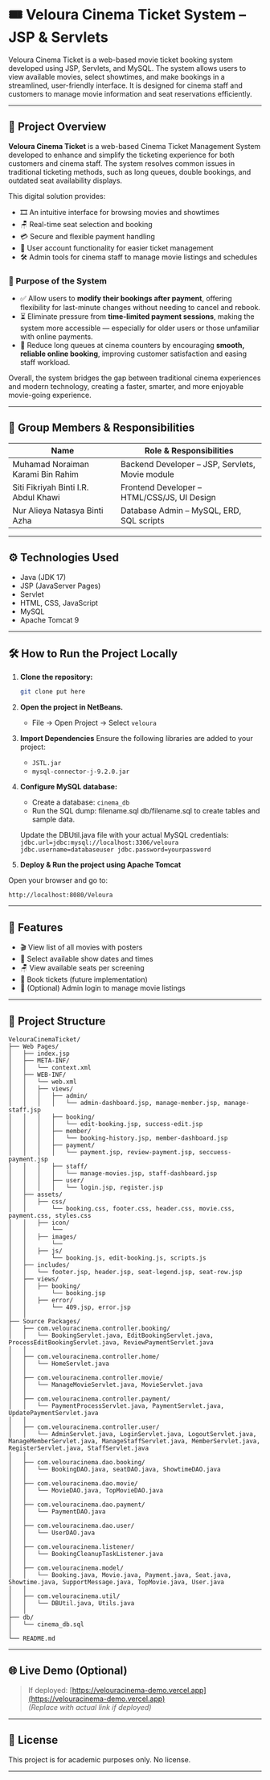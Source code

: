 # 🎟️ Veloura Cinema Ticket System – JSP & Servlets

Veloura Cinema Ticket is a web-based movie ticket booking system developed using JSP, Servlets, and MySQL. The system allows users to view available movies, select showtimes, and make bookings in a streamlined, user-friendly interface. It is designed for cinema staff and customers to manage movie information and seat reservations efficiently.

---

## 📖 Project Overview

**Veloura Cinema Ticket** is a web-based Cinema Ticket Management System developed to enhance and simplify the ticketing experience for both customers and cinema staff. The system resolves common issues in traditional ticketing methods, such as long queues, double bookings, and outdated seat availability displays.

This digital solution provides:
- 🎞️ An intuitive interface for browsing movies and showtimes  
- 🪑 Real-time seat selection and booking  
- 💳 Secure and flexible payment handling  
- 👤 User account functionality for easier ticket management  
- 🛠️ Admin tools for cinema staff to manage movie listings and schedules

### 🎯 Purpose of the System

- ✅ Allow users to **modify their bookings after payment**, offering flexibility for last-minute changes without needing to cancel and rebook.
- ⏳ Eliminate pressure from **time-limited payment sessions**, making the system more accessible — especially for older users or those unfamiliar with online payments.
- 🧾 Reduce long queues at cinema counters by encouraging **smooth, reliable online booking**, improving customer satisfaction and easing staff workload.

Overall, the system bridges the gap between traditional cinema experiences and modern technology, creating a faster, smarter, and more enjoyable movie-going experience.

---

## 👥 Group Members & Responsibilities

| Name                                  | Role & Responsibilities                          |
|---------------------------------------|--------------------------------------------------|
| Muhamad Noraiman Karami Bin Rahim     | Backend Developer – JSP, Servlets, Movie module  |
| Siti Fikriyah Binti I.R. Abdul Khawi  | Frontend Developer – HTML/CSS/JS, UI Design      |
| Nur Alieya Natasya Binti Azha         | Database Admin – MySQL, ERD, SQL scripts         |

---

## ⚙️ Technologies Used

- Java (JDK 17)
- JSP (JavaServer Pages)
- Servlet
- HTML, CSS, JavaScript
- MySQL
- Apache Tomcat 9

---

## 🛠️ How to Run the Project Locally

1. **Clone the repository:**
   ```bash
   git clone put here
   ```

2. **Open the project in NetBeans.**
   - File → Open Project → Select `veloura`

3. **Import Dependencies**
   Ensure the following libraries are added to your project:
   
     - `JSTL.jar`
     - `mysql-connector-j-9.2.0.jar`

4. **Configure MySQL database:**
   - Create a database: `cinema_db`
   - Run the SQL dump: filename.sql db/filename.sql to create tables and sample data.
  
    Update the DBUtil.java file with your actual MySQL credentials:
       `jdbc.url=jdbc:mysql://localhost:3306/veloura
        jdbc.username=databaseuser
        jdbc.password=yourpassword`

5. **Deploy & Run the project using Apache Tomcat**

  Open your browser and go to:
   ```
   http://localhost:8080/Veloura
   ```

---

## 🧪 Features

- 🎬 View list of all movies with posters
- 📅 Select available show dates and times
- 🪑 View available seats per screening
- 📝 Book tickets (future implementation)
- 🔐 (Optional) Admin login to manage movie listings

---

## 📂 Project Structure

```plaintext
VelouraCinemaTicket/
├── Web Pages/
│   ├── index.jsp
│   ├── META-INF/
│   │   └── context.xml
│   ├── WEB-INF/
│   │   └── web.xml
│   │   ├── views/
│   │   │   ├── admin/
│   │   │   │   └── admin-dashboard.jsp, manage-member.jsp, manage-staff.jsp
│   │   │   ├── booking/
│   │   │   │   └── edit-booking.jsp, success-edit.jsp
│   │   │   ├── member/
│   │   │   │   └── booking-history.jsp, member-dashboard.jsp
│   │   │   ├── payment/
│   │   │   │   └── payment.jsp, review-payment.jsp, seccuess-payment.jsp
│   │   │   ├── staff/
│   │   │   │   └── manage-movies.jsp, staff-dashboard.jsp
│   │   │   ├── user/
│   │   │   │   └── login.jsp, register.jsp
│   ├── assets/
│   │   ├── css/
│   │       └── booking.css, footer.css, header.css, movie.css, payment.css, styles.css
│   │   ├── icon/
│   │       └── 
│   │   ├── images/
│   │       └──
│   │   ├── js/
│   │       └── booking.js, edit-booking.js, scripts.js
│   ├── includes/
│   │   └── footer.jsp, header.jsp, seat-legend.jsp, seat-row.jsp
│   ├── views/
│   │   ├── booking/
│   │       └── booking.jsp
│   │   ├── error/
│   │       └── 409.jsp, error.jsp
│   │     
├── Source Packages/
│   ├── com.velouracinema.controller.booking/
│   │   └── BookingServlet.java, EditBookingServlet.java, ProcessEditBookingServlet.java, ReviewPaymentServlet.java
│   │   
│   ├── com.velouracinema.controller.home/
│   │   └── HomeServlet.java
│   │   
│   ├── com.velouracinema.controller.movie/
│   │   └── ManageMovieServlet.java, MovieServlet.java
│   │   
│   ├── com.velouracinema.controller.payment/
│   │   └── PaymentProcessServlet.java, PaymentServlet.java, UpdatePaymentServlet.java
│   │   
│   ├── com.velouracinema.controller.user/
│   │   └── AdminServlet.java, LoginServlet.java, LogoutServlet.java, ManageMemberServlet.java, ManageStaffServlet.java, MemberServlet.java, RegisterServlet.java, StaffServlet.java
│   │   
│   ├── com.velouracinema.dao.booking/
│   │   └── BookingDAO.java, seatDAO.java, ShowtimeDAO.java
│   │   
│   ├── com.velouracinema.dao.movie/
│   │   └── MovieDAO.java, TopMovieDAO.java
│   │   
│   ├── com.velouracinema.dao.payment/
│   │   └── PaymentDAO.java
│   │   
│   ├── com.velouracinema.dao.user/
│   │   └── UserDAO.java
│   │   
│   ├── com.velouracinema.listener/
│   │   └── BookingCleanupTaskListener.java
│   │   
│   ├── com.velouracinema.model/
│   │   └── Booking.java, Movie.java, Payment.java, Seat.java, Showtime.java, SupportMessage.java, TopMovie.java, User.java
│   │   
│   ├── com.velouracinema.util/
│   │   └── DBUtil.java, Utils.java
│   │   
├── db/
│   └── cinema_db.sql
│   
└── README.md
```

---

## 🌐 Live Demo (Optional)

> If deployed: [https://velouracinema-demo.vercel.app](https://velouracinema-demo.vercel.app)  
> *(Replace with actual link if deployed)*

---

## 📃 License

This project is for academic purposes only. No license.

---

